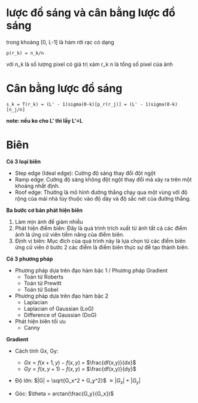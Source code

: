 # lược đồ sáng và cân bằng lược đồ sáng

trong khoảng [0, L-1] là hàm rời rạc có dạng

`p(r_k) = n_k/n`

với n_k là số lượng pixel có giá trị xám r_k
n là tổng số pixel của ảnh

# Cân bằng lược đồ sáng

`s_k = T(r_k) = (L' - 1)sigma(0-k)[p_r(r_j)] = (L' - 1)sigma(0-k)[n_j/n]`

**note: nếu ko cho L' thì lấy L'=L**

# Biên

**Có 3 loại biên**
- Step edge (Ideal edge): Cường độ sáng thay đổi đột ngột
- Ramp edge: Cường độ sáng không đột ngột thay đổi mà xảy ra trên một khoảng nhất định.
- Roof edge: Thường là mô hình đường thằng chạy qua một vùng với độ rộng của mái nhà tùy thuộc vào độ dày và độ sắc nét của đường thẳng.

**Ba bước cơ bản phát hiện biên**
1. Làm mịn ảnh để giảm nhiễu
2. Phát hiện điểm biên: Đây là quá trình trích xuất từ ảnh tất cả các điểm ảnh là ứng cử viên tiềm năng của điểm biên.
3. Định vị biên: Mục đích của quá trình này là lựa chọn từ các điểm biên ứng cử viên ở bước 2 các điểm là điểm biên thực sự để tạo thành biên.

**Có 3 phương pháp**
- Phương pháp dựa trên đạo hàm bậc 1 / Phương pháp Gradient
  - Toán tử Roberts
  - Toán tử Prewitt
  - Toán tử Sobel
- Phương pháp dựa trên đạo hàm bậc 2
  - Laplacian
  - Laplacian of Gaussian (LoG)
  - Difference of Gaussian (DoG)
- Phát hiện biên tối ưu
  - Canny

**Gradient**
- Cách tính Gx, Gy:
  - $Gx = f(x+1, y) - f(x, y)$ = $\frac{df(x,y)}{dx}$
  - $Gy = f(x, y+1) - f(x, y)$ = $\frac{df(x,y)}{dy}$

- Độ lớn:
  $|G| = \sqrt{G_x^2 + G_y^2}$ $\approx |G_x| + |G_y|$

- Góc:
  $\theta = arctan(\frac{G_y}{G_x})$
